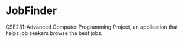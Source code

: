 # JobFinder
 CSE231-Advanced Computer Programming Project, an application that helps job seekers browse the best jobs.
